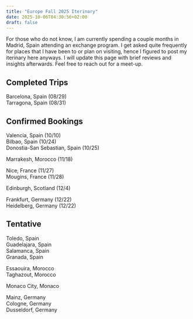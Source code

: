 ```yaml
---
title: "Europe Fall 2025 Iterinary"
date: 2025-10-06T04:30:56+02:00
draft: false
---
```


For those who do not know, I am currently spending a couple months in Madrid, Spain attending an exchange program. I get asked quite frequently for places that I have been to or plan on visiting, hence I figured to post my iterinary here anyways. I will update this page with brief reviews and insights afterwards. Feel free to reach out for a meet-up.

## Completed Trips
Barcelona, Spain (08/29) \
Tarragona, Spain (08/31)

## Confirmed Bookings
Valencia, Spain (10/10) \
Bilbao, Spain (10/24) \
Donostia-San Sebastian, Spain (10/25)

Marrakesh, Morocco (11/18)

Nice, France (11/27) \
Mougins, France (11/28)

Edinburgh, Scotland (12/4)

Frankfurt, Germany (12/22) \
Heidelberg, Germany (12/22)

## Tentative
Toledo, Spain \
Guadelajara, Spain \
Salamanca, Spain \
Granada, Spain

Essaouira, Morocco  \
Taghazout, Morocco

Monaco City, Monaco

Mainz, Germany \
Cologne, Germany \
Dusseldorf, Germany
